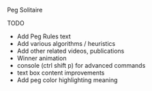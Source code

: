 Peg Solitaire

TODO

- Add Peg Rules text
- Add various algorithms / heuristics
- Add other related videos, publications
- Winner animation
- console (ctrl shift p) for advanced commands
- text box content improvements
- Add peg color highlighting meaning
